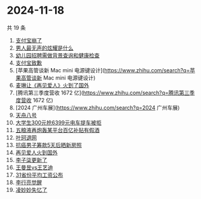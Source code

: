 # 2024-11-18

共 19 条

<!-- BEGIN ZHIHUSEARCH -->
<!-- 最后更新时间 Mon Nov 18 2024 13:08:43 GMT+0800 (China Standard Time) -->
1. [支付宝崩了](https://www.zhihu.com/search?q=支付宝崩了)
1. [男人最无声的炫耀是什么](https://www.zhihu.com/search?q=男人最无声的炫耀是什么)
1. [幼儿园招聘需做背景查询和健康检查](https://www.zhihu.com/search?q=幼儿园招聘需做背景查询和健康检查)
1. [支付宝致歉](https://www.zhihu.com/search?q=支付宝致歉)
1. [苹果高管谈新 Mac mini 电源键设计](https://www.zhihu.com/search?q=苹果高管谈新 Mac mini 电源键设计)
1. [麦琳让《再见爱人》火到了国外](https://www.zhihu.com/search?q=麦琳让《再见爱人》火到了国外)
1. [腾讯第三季度营收 1672 亿](https://www.zhihu.com/search?q=腾讯第三季度营收 1672 亿)
1. [2024 广州车展](https://www.zhihu.com/search?q=2024 广州车展)
1. [天舟八号](https://www.zhihu.com/search?q=天舟八号)
1. [大学生300元抢6399元电车提车被拒](https://www.zhihu.com/search?q=大学生300元抢6399元电车提车被拒)
1. [五粮液再炮轰某平台百亿补贴有假酒](https://www.zhihu.com/search?q=五粮液再炮轰某平台百亿补贴有假酒)
1. [叶珂退网](https://www.zhihu.com/search?q=叶珂退网)
1. [抗癌男子筹款5天后晒新房照](https://www.zhihu.com/search?q=抗癌男子筹款5天后晒新房照)
1. [再见爱人火到国外](https://www.zhihu.com/search?q=再见爱人火到国外)
1. [李子柒更新了](https://www.zhihu.com/search?q=李子柒更新了)
1. [王曼昱vs王艺迪](https://www.zhihu.com/search?q=王曼昱vs王艺迪)
1. [31省份平均工资公布](https://www.zhihu.com/search?q=31省份平均工资公布)
1. [李行亮觉醒](https://www.zhihu.com/search?q=李行亮觉醒)
1. [凌妙妙失忆了](https://www.zhihu.com/search?q=凌妙妙失忆了)
<!-- END ZHIHUSEARCH -->
